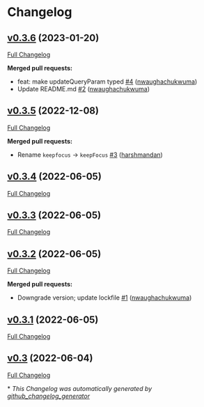 # Changelog

## [v0.3.6](https://github.com/latitudelabs/urlly/tree/v0.3.6) (2023-01-20)

[Full Changelog](https://github.com/latitudelabs/urlly/compare/v0.3.5...v0.3.6)

**Merged pull requests:**

- feat: make updateQueryParam typed [\#4](https://github.com/latitudelabs/urlly/pull/4) ([nwaughachukwuma](https://github.com/nwaughachukwuma))
- Update README.md [\#2](https://github.com/latitudelabs/urlly/pull/2) ([nwaughachukwuma](https://github.com/nwaughachukwuma))

## [v0.3.5](https://github.com/latitudelabs/urlly/tree/v0.3.5) (2022-12-08)

[Full Changelog](https://github.com/latitudelabs/urlly/compare/v0.3.4...v0.3.5)

**Merged pull requests:**

- Rename `keepfocus` -\> `keepFocus` [\#3](https://github.com/latitudelabs/urlly/pull/3) ([harshmandan](https://github.com/harshmandan))

## [v0.3.4](https://github.com/latitudelabs/urlly/tree/v0.3.4) (2022-06-05)

[Full Changelog](https://github.com/latitudelabs/urlly/compare/v0.3.3...v0.3.4)

## [v0.3.3](https://github.com/latitudelabs/urlly/tree/v0.3.3) (2022-06-05)

[Full Changelog](https://github.com/latitudelabs/urlly/compare/v0.3.2...v0.3.3)

## [v0.3.2](https://github.com/latitudelabs/urlly/tree/v0.3.2) (2022-06-05)

[Full Changelog](https://github.com/latitudelabs/urlly/compare/v0.3.1...v0.3.2)

**Merged pull requests:**

- Downgrade version; update lockfile [\#1](https://github.com/latitudelabs/urlly/pull/1) ([nwaughachukwuma](https://github.com/nwaughachukwuma))

## [v0.3.1](https://github.com/latitudelabs/urlly/tree/v0.3.1) (2022-06-05)

[Full Changelog](https://github.com/latitudelabs/urlly/compare/v0.3...v0.3.1)

## [v0.3](https://github.com/latitudelabs/urlly/tree/v0.3) (2022-06-04)

[Full Changelog](https://github.com/latitudelabs/urlly/compare/4d16067381de0d333e347b159a66079ca4e6cb5f...v0.3)



\* *This Changelog was automatically generated by [github_changelog_generator](https://github.com/github-changelog-generator/github-changelog-generator)*
